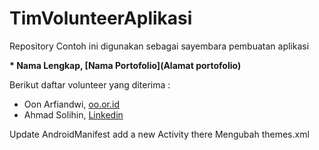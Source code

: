 # TimVolunteerAplikasi

Repository Contoh ini digunakan sebagai sayembara pembuatan aplikasi

**\* Nama Lengkap, [Nama Portofolio](Alamat portofolio)**

Berikut daftar volunteer yang diterima :
* Oon Arfiandwi, [oo.or.id](https://oo.or.id)
* Ahmad Solihin, [Linkedin](https://linked.in/ahmad)

Update AndroidManifest add a new Activity there
Mengubah themes.xml
